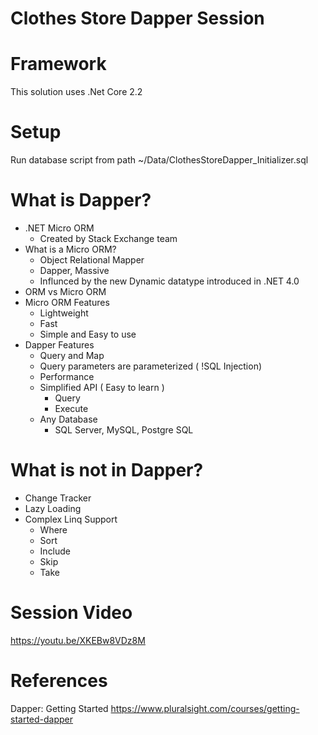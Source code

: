# Clothes Store Dapper Session

# Framework
This solution uses .Net Core 2.2

# Setup
Run database script from path ~/Data/ClothesStoreDapper_Initializer.sql

# What is Dapper?
* .NET Micro ORM
  - Created by Stack Exchange team
* What is a Micro ORM?
  - Object Relational Mapper
  - Dapper, Massive
  - Influnced by the new Dynamic datatype introduced in .NET 4.0
* ORM vs Micro ORM
* Micro ORM Features
  - Lightweight
  - Fast
  - Simple and Easy to use
* Dapper Features
  - Query and Map
  - Query parameters are parameterized ( !SQL Injection)
  - Performance
  - Simplified API ( Easy to learn )
    + Query
    + Execute
  - Any Database
    + SQL Server, MySQL, Postgre SQL 
# What is not in Dapper?
* Change Tracker
* Lazy Loading
* Complex Linq Support
  - Where
  - Sort
  - Include
  - Skip
  - Take
# Session Video
https://youtu.be/XKEBw8VDz8M

# References
Dapper: Getting Started
https://www.pluralsight.com/courses/getting-started-dapper
